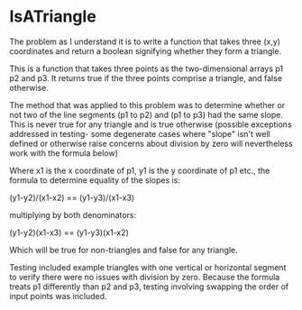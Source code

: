 # IsATriangle

The problem as I understand it is to write a function that takes three (x,y) coordinates and return a boolean signifying whether they form a triangle.

This is a function that takes three points as the two-dimensional arrays p1 p2 and p3. It returns true if the three points comprise a triangle, and false otherwise.  

The method that was applied to this problem was to determine whether or not two of the line segments (p1 to p2) and (p1 to p3) had the same slope.  This is never true for any triangle and is true otherwise (possible exceptions addressed in testing- some degenerate cases where "slope" isn't well defined or otherwise raise concerns about division by zero will nevertheless work with the formula below)

Where x1 is the x coordinate of p1, y1 is the y coordinate of p1 etc., the formula to determine equality of the slopes is:

(y1-y2)/(x1-x2) == (y1-y3)/(x1-x3)

multiplying by both denominators:

(y1-y2)(x1-x3) == (y1-y3)(x1-x2)

Which will be true for non-triangles and false for any triangle.

Testing included example triangles with one vertical or horizontal segment to verify there were no issues with division by zero.  Because the formula treats p1 differently than p2 and p3, testing involving swapping the order of input points was included.
